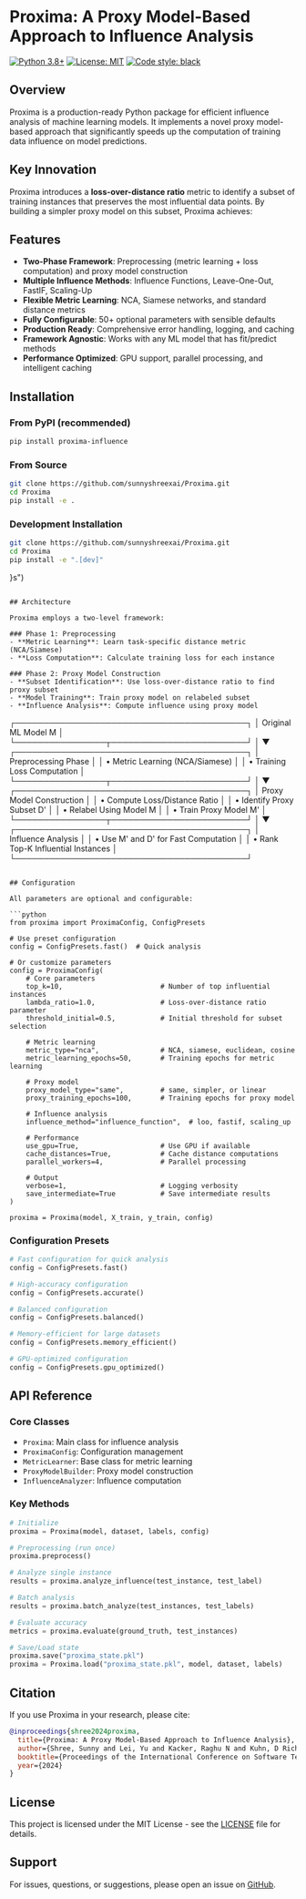 # Proxima: A Proxy Model-Based Approach to Influence Analysis

[![Python 3.8+](https://img.shields.io/badge/python-3.8+-blue.svg)](https://www.python.org/downloads/)
[![License: MIT](https://img.shields.io/badge/License-MIT-yellow.svg)](https://opensource.org/licenses/MIT)
[![Code style: black](https://img.shields.io/badge/code%20style-black-000000.svg)](https://github.com/psf/black)

## Overview

Proxima is a production-ready Python package for efficient influence analysis of machine learning models. It implements a novel proxy model-based approach that significantly speeds up the computation of training data influence on model predictions.

## Key Innovation

Proxima introduces a **loss-over-distance ratio** metric to identify a subset of training instances that preserves the most influential data points. By building a simpler proxy model on this subset, Proxima achieves:

## Features

- **Two-Phase Framework**: Preprocessing (metric learning + loss computation) and proxy model construction
- **Multiple Influence Methods**: Influence Functions, Leave-One-Out, FastIF, Scaling-Up
- **Flexible Metric Learning**: NCA, Siamese networks, and standard distance metrics
- **Fully Configurable**: 50+ optional parameters with sensible defaults
- **Production Ready**: Comprehensive error handling, logging, and caching
- **Framework Agnostic**: Works with any ML model that has fit/predict methods
- **Performance Optimized**: GPU support, parallel processing, and intelligent caching

## Installation

### From PyPI (recommended)

```bash
pip install proxima-influence
```

### From Source

```bash
git clone https://github.com/sunnyshreexai/Proxima.git
cd Proxima
pip install -e .
```

### Development Installation

```bash
git clone https://github.com/sunnyshreexai/Proxima.git
cd Proxima
pip install -e ".[dev]"
```

}s")
```

## Architecture

Proxima employs a two-level framework:

### Phase 1: Preprocessing
- **Metric Learning**: Learn task-specific distance metric (NCA/Siamese)
- **Loss Computation**: Calculate training loss for each instance

### Phase 2: Proxy Model Construction
- **Subset Identification**: Use loss-over-distance ratio to find proxy subset
- **Model Training**: Train proxy model on relabeled subset
- **Influence Analysis**: Compute influence using proxy model

```
┌─────────────────────────────────────────┐
│         Original ML Model M              │
└────────────────┬────────────────────────┘
                 │
                 ▼
┌─────────────────────────────────────────┐
│        Preprocessing Phase              │
│   • Metric Learning (NCA/Siamese)       │
│   • Training Loss Computation           │
└────────────────┬────────────────────────┘
                 │
                 ▼
┌─────────────────────────────────────────┐
│      Proxy Model Construction           │
│   • Compute Loss/Distance Ratio         │
│   • Identify Proxy Subset D'            │
│   • Relabel Using Model M               │
│   • Train Proxy Model M'                │
└────────────────┬────────────────────────┘
                 │
                 ▼
┌─────────────────────────────────────────┐
│       Influence Analysis                │
│   • Use M' and D' for Fast Computation  │
│   • Rank Top-K Influential Instances    │
└─────────────────────────────────────────┘
```

## Configuration

All parameters are optional and configurable:

```python
from proxima import ProximaConfig, ConfigPresets

# Use preset configuration
config = ConfigPresets.fast()  # Quick analysis

# Or customize parameters
config = ProximaConfig(
    # Core parameters
    top_k=10,                        # Number of top influential instances
    lambda_ratio=1.0,                # Loss-over-distance ratio parameter
    threshold_initial=0.5,           # Initial threshold for subset selection

    # Metric learning
    metric_type="nca",               # NCA, siamese, euclidean, cosine
    metric_learning_epochs=50,       # Training epochs for metric learning

    # Proxy model
    proxy_model_type="same",         # same, simpler, or linear
    proxy_training_epochs=100,       # Training epochs for proxy model

    # Influence analysis
    influence_method="influence_function",  # loo, fastif, scaling_up

    # Performance
    use_gpu=True,                    # Use GPU if available
    cache_distances=True,            # Cache distance computations
    parallel_workers=4,              # Parallel processing

    # Output
    verbose=1,                       # Logging verbosity
    save_intermediate=True           # Save intermediate results
)

proxima = Proxima(model, X_train, y_train, config)
```

### Configuration Presets

```python
# Fast configuration for quick analysis
config = ConfigPresets.fast()

# High-accuracy configuration
config = ConfigPresets.accurate()

# Balanced configuration
config = ConfigPresets.balanced()

# Memory-efficient for large datasets
config = ConfigPresets.memory_efficient()

# GPU-optimized configuration
config = ConfigPresets.gpu_optimized()
```


## API Reference

### Core Classes

- `Proxima`: Main class for influence analysis
- `ProximaConfig`: Configuration management
- `MetricLearner`: Base class for metric learning
- `ProxyModelBuilder`: Proxy model construction
- `InfluenceAnalyzer`: Influence computation

### Key Methods

```python
# Initialize
proxima = Proxima(model, dataset, labels, config)

# Preprocessing (run once)
proxima.preprocess()

# Analyze single instance
results = proxima.analyze_influence(test_instance, test_label)

# Batch analysis
results = proxima.batch_analyze(test_instances, test_labels)

# Evaluate accuracy
metrics = proxima.evaluate(ground_truth, test_instances)

# Save/Load state
proxima.save("proxima_state.pkl")
proxima = Proxima.load("proxima_state.pkl", model, dataset, labels)
```

## Citation

If you use Proxima in your research, please cite:

```bibtex
@inproceedings{shree2024proxima,
  title={Proxima: A Proxy Model-Based Approach to Influence Analysis},
  author={Shree, Sunny and Lei, Yu and Kacker, Raghu N and Kuhn, D Richard},
  booktitle={Proceedings of the International Conference on Software Testing},
  year={2024}
}
```

## License

This project is licensed under the MIT License - see the [LICENSE](LICENSE) file for details.


## Support

For issues, questions, or suggestions, please open an issue on [GitHub](https://github.com/sunnyshreexai/Proxima/issues).

